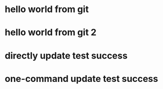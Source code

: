# hello world from git
# hello world from git 2
# directly update test success
# one-command update test success